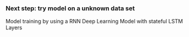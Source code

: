 ### Next step: try model on a unknown data set
Model training by using a RNN Deep Learning Model with stateful LSTM Layers 
